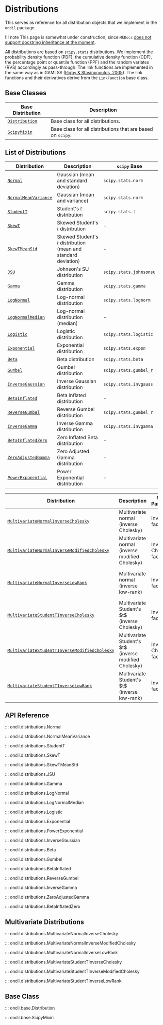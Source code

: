 # Distributions

This serves as reference for all distribution objects that we implement in the `ondil` package. 

!!! note 
    This page is somewhat under construction, since `MkDocs` [does not support docstring inheritance at the moment](https://github.com/mkdocstrings/mkdocstrings/issues/78).

All distributions are based on `scipy.stats` distributions. We implement the probability density function (PDF), the cumulative density function (CDF), the percentage point or quantile function (PPF) and the random variates (RVS) accordingly as pass-through. The link functions are implemented in the same way as in GAMLSS ([Rigby & Stasinopoulos, 2005](https://academic.oup.com/jrsssc/article-abstract/54/3/507/7113027)). The link functions and their derivatives derive from the `LinkFunction` base class.


## Base Classes

| Base Distribution                          | Description                                                 |
| ------------------------------------------ | ----------------------------------------------------------- |
| [`Distribution`](#ondil.base.Distribution) | Base class for all distributions.                           |
| [`ScipyMixin`](#ondil.base.ScipyMixin)     | Base class for all distributions that are based on `scipy`. |


## List of Distributions

| Distribution                                                          | Description                            | `scipy` Base            |
| --------------------------------------------------------------------- | -------------------------------------- | ----------------------- |
| [`Normal`](#ondil.distributions.Normal)                               | Gaussian (mean and standard deviation) | `scipy.stats.norm`      |
| [`NormalMeanVariance`](#ondil.distributions.NormalMeanVariance)       | Gaussian (mean and variance)           | `scipy.stats.norm`      |
| [`StudentT`](#ondil.distributions.StudentT)                           | Student's $t$ distribution             | `scipy.stats.t`         |
| [`SkewT`](#ondil.distributions.SkewT)                                 | Skewed Student's $t$ distribution      | -                       |
| [`SkewTMeanStd`](#ondil.distributions.SkewTMeanStd)                   | Skewed Student's $t$ distribution (mean and standard deviation)  | - |
| [`JSU`](#ondil.distributions.JSU)                                     | Johnson's SU distribution              | `scipy.stats.johnsonsu` |
| [`Gamma`](#ondil.distributions.Gamma)                                 | Gamma distribution                     | `scipy.stats.gamma`     |
| [`LogNormal`](#ondil.distributions.LogNormal)                         | Log-normal distribution                | `scipy.stats.lognorm`   |
| [`LogNormalMedian`](#ondil.distributions.LogNormalMedian)             | Log-normal distribution (median)       | -                       |
| [`Logistic`](#ondil.distributions.Logistic)                           | Logistic distribution                  | `scipy.stats.logistic`  |
| [`Exponential`](#ondil.distributions.Exponential)                     | Exponential distribution               | `scipy.stats.expon`     |
| [`Beta`](#ondil.distributions.Beta)                                   | Beta distribution                      | `scipy.stats.beta`      |
| [`Gumbel`](#ondil.distributions.Gumbel)                               | Gumbel distribution                    | `scipy.stats.gumbel_r`  |
| [`InverseGaussian`](#ondil.distributions.InverseGaussian)             | Inverse Gaussian distribution          | `scipy.stats.invgauss`  |
| [`BetaInflated`](#ondil.distributions.BetaInflated)                   | Beta Inflated distribution             | -                       |
| [`ReverseGumbel`](#ondil.distributions.ReverseGumbel)                 | Reverse Gumbel distribution            | `scipy.stats.gumbel_r`  |
| [`InverseGamma`](#ondil.distributions.InverseGamma)                   | Inverse Gamma distribution             | `scipy.stats.invgamma`  |
| [`BetaInflatedZero`](#ondil.distributions.BetaInflatedZero)           | Zero Inflated Beta distribution        | -                       |
| [`ZeroAdjustedGamma`](#ondil.distributions.ZeroAdjustedGamma)         | Zero Adjusted Gamma distribution       | -                       |
| [`PowerExponential`](#ondil.distributions.PowerExponential)           | Power Exponential distribution         | -                       |

| Distribution                                                                                                      | Description                                              | Scale Matrix Parameterization           | Formula                                                                         |
| ----------------------------------------------------------------------------------------------------------------- | -------------------------------------------------------- | --------------------------------------- | ------------------------------------------------------------------------------- |
| [`MultivariateNormalInverseCholesky`](#ondil.distributions.MultivariateNormalInverseCholesky)                     | Multivariate normal (inverse Cholesky)                   | Inverse Cholesky factorization          | \$\\Sigma = (L L^{\\top})^{-1}\$, where \$L\$ is lower triangular               |
| [`MultivariateNormalInverseModifiedCholesky`](#ondil.distributions.MultivariateNormalInverseModifiedCholesky)     | Multivariate normal (inverse modified Cholesky)          | Inverse modified Cholesky factorization | \$\\Sigma = (T D T^{\\top})^{-1}\$, \$T\$ unit lower triangular, \$D\$ diagonal |
| [`MultivariateNormalInverseLowRank`](#ondil.distributions.MultivariateNormalInverseLowRank)                       | Multivariate normal (inverse low-rank)                   | Inverse low-rank factorization          | \$\\Sigma = (U U^{\\top} + D)^{-1}\$, \$U\$ low-rank, \$D\$ diagonal            |
| [`MultivariateStudentTInverseCholesky`](#ondil.distributions.MultivariateStudentTInverseCholesky)                 | Multivariate Student's \$t\$ (inverse Cholesky)          | Inverse Cholesky factorization          | \$\\Sigma = (L L^{\\top})^{-1}\$, where \$L\$ is lower triangular               |
| [`MultivariateStudentTInverseModifiedCholesky`](#ondil.distributions.MultivariateStudentTInverseModifiedCholesky) | Multivariate Student's \$t\$ (inverse modified Cholesky) | Inverse modified Cholesky factorization | \$\\Sigma = (T D T^{\\top})^{-1}\$, \$T\$ unit lower triangular, \$D\$ diagonal |
| [`MultivariateStudentTInverseLowRank`](#ondil.distributions.MultivariateStudentTInverseLowRank)                   | Multivariate Student's \$t\$ (inverse low-rank)          | Inverse low-rank factorization          | \$\\Sigma = (U U^{\\top} + D)^{-1}\$, \$U\$ low-rank, \$D\$ diagonal            |



## API Reference

::: ondil.distributions.Normal

::: ondil.distributions.NormalMeanVariance

::: ondil.distributions.StudentT

::: ondil.distributions.SkewT

::: ondil.distributions.SkewTMeanStd

::: ondil.distributions.JSU

::: ondil.distributions.Gamma

::: ondil.distributions.LogNormal

::: ondil.distributions.LogNormalMedian

::: ondil.distributions.Logistic

::: ondil.distributions.Exponential

::: ondil.distributions.PowerExponential

::: ondil.distributions.InverseGaussian

::: ondil.distributions.Beta

::: ondil.distributions.Gumbel

::: ondil.distributions.BetaInflated

::: ondil.distributions.ReverseGumbel

::: ondil.distributions.InverseGamma

::: ondil.distributions.ZeroAdjustedGamma

::: ondil.distributions.BetaInflatedZero

## Multivariate Distributions

::: ondil.distributions.MultivariateNormalInverseCholesky

::: ondil.distributions.MultivariateNormalInverseModifiedCholesky

::: ondil.distributions.MultivariateNormalInverseLowRank

::: ondil.distributions.MultivariateStudentTInverseCholesky

::: ondil.distributions.MultivariateStudentTInverseModifiedCholesky

::: ondil.distributions.MultivariateStudentTInverseLowRank

## Base Class

::: ondil.base.Distribution

::: ondil.base.ScipyMixin

